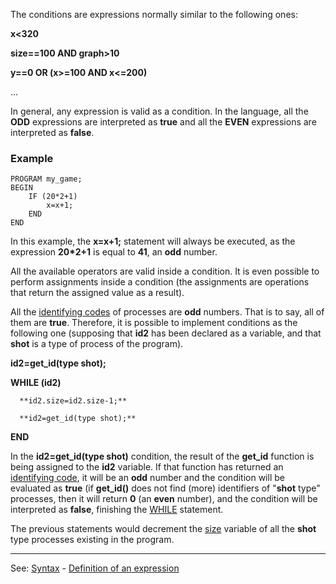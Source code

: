 The conditions are expressions normally similar to the following ones:

  **x&lt;320**

  **size==100 AND graph&gt;10**

  **y==0 OR (x&gt;=100 AND x&lt;=200)**

  ...

In general, any expression is valid as a condition. In the language, all the **ODD** expressions are interpreted as **true** and all the **EVEN** expressions are interpreted as **false**.

### Example
```
PROGRAM my_game;
BEGIN
    IF (20*2+1)
        x=x+1;
    END
END
```


In this example, the **x=x+1;** statement will always be executed, as the expression **20*2+1** is equal to **41**, an **odd** number.

All the available operators are valid inside a condition. It is even possible to perform assignments inside a condition (the assignments are operations that return the assigned value as a result).

All the [identifying codes](_identifying_codes_of_processesdot.md) of processes are **odd** numbers. That is to say, all of them are **true**. Therefore, it is possible to implement conditions
as the following one (supposing that **id2** has been declared as a variable,
and that **shot** is a type of process of the program).

  **id2=get_id(type shot);**

  **WHILE (id2)**

      **id2.size=id2.size-1;**

      **id2=get_id(type shot);**

  **END**


In the **id2=get_id(type shot)** condition, the result of the **get_id** function is being assigned to the **id2** variable. If that function has returned an [identifying code](_identifying_codes_of_processesdot.md), it will be an **odd** number and the condition will be evaluated as **true** (if **get_id()** does not find (more) identifiers of &quot;**shot** type&quot; processes, then it will return **0** (an **even** number), and the condition will be interpreted as **false**, finishing the [WHILE](while_statement.md) statement.

The previous statements would decrement the [size](local_size.md) variable of all the **shot** type processes existing in the program.

---------------------------------------
See: [Syntax](syntax_of_a_programdot.md) - [Definition of an expression](definition_of_an_expression.md)

